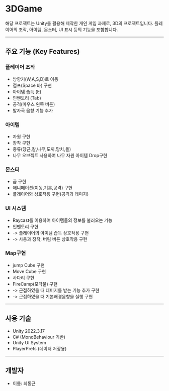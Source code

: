 # 3DGame

해당 프로젝트는 Unity를 활용해 제작한 개인 게임 과제로, 3D의  프로젝트입니다. 
플레이어의 조작, 아이템, 몬스터, UI 표시 등의 기능을 포함합니다.

---

## 주요 기능 (Key Features)

### 플레이어 조작
- 방향키(W,A,S,D)로 이동
- 점프(Space 바) 구현
- 아이템 습득 (E)
- 인벤토리 (Tab)
- 공격(마우스 왼쪽 버튼)
- 발자국 음향 기능 추가

### 아이템
- 자원 구현
- 장착 구현
- 종류(당근,칼,나무,도끼,망치,돌)
- 나무 오브젝트 사용하여 나무 자원 아이템 Drop구현

### 몬스터
- 곰 구현
- 애니메이션(이동,기본,공격) 구현
- 플레이어와 상호작용 구현(공격과 데미지)

### UI 시스템
- Raycast를 이용하여 아이템들의 정보를 불러오는 기능
- 인벤토리 구현
- -> 플레이어의 아이템 습득 상호작용 구현
- -> 사용과 장착, 버림 버튼 상호작용 구현

### Map구현
- jump Cube 구현
- Move Cube 구현
- 사다리 구현
- FireCamp(모닥불) 구현
- -> 근접하였을 때 데미지를 받는 기능 추가 구현
- -> 근접하였을 때 기본배경음향을 실행 구현
  
---


## 사용 기술
- Unity 2022.3.17
- C# (MonoBehaviour 기반)
- Unity UI System
- PlayerPrefs (데이터 저장용)

---

## 개발자
- 이름: 최동근  

